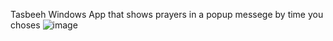Tasbeeh Windows App that shows prayers in a popup messege by time you choses
![image](https://github.com/osamaa3mar/TasbeehApp/assets/53447224/9af67e48-ee3f-40bd-b217-d14be0d6a1de)
